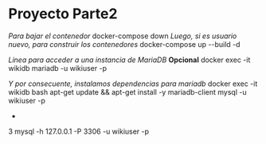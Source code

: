 # Proyecto Parte2

*Para bajar el contenedor*
  docker-compose down
*Luego, si es usuario nuevo, para construir los contenedores*
  docker-compose up --build -d

*Linea para acceder a una instancia de MariaDB* 
**Opcional**
  docker exec -it wikidb mariadb -u wikiuser -p

*Y por consecuente, instalamos dependencias para mariadb*
  docker exec -it wikidb bash
apt-get update && apt-get install -y 
mariadb-client mysql -u wikiuser -p

 *
3  mysql -h 127.0.0.1 -P 3306 -u wikiuser -p
